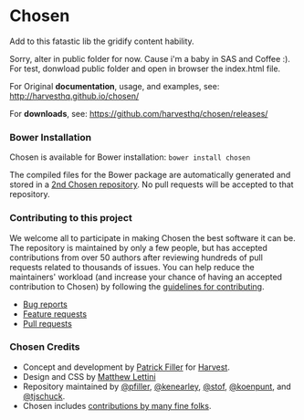 # Chosen

Add to this fatastic lib the gridify content hability.


Sorry, alter in public folder for now. Cause i'm a baby in SAS and Coffee :).
For test, donwload public folder and open in browser the index.html file.



For Original **documentation**, usage, and examples, see:
http://harvesthq.github.io/chosen/

For **downloads**, see:
https://github.com/harvesthq/chosen/releases/

### Bower Installation

Chosen is available for Bower installation:
`bower install chosen`

The compiled files for the Bower package are automatically generated and stored in a [2nd Chosen repository](https://github.com/harvesthq/bower-chosen). No pull requests will be accepted to that repository.

### Contributing to this project

We welcome all to participate in making Chosen the best software it can be. The repository is maintained by only a few people, but has accepted contributions from over 50 authors after reviewing hundreds of pull requests related to thousands of issues. You can help reduce the maintainers' workload (and increase your chance of having an accepted contribution to Chosen) by following the
[guidelines for contributing](contributing.md).

* [Bug reports](contributing.md#bugs)
* [Feature requests](contributing.md#features)
* [Pull requests](contributing.md#pull-requests)

### Chosen Credits

- Concept and development by [Patrick Filler](http://patrickfiller.com) for [Harvest](http://getharvest.com/).
- Design and CSS by [Matthew Lettini](http://matthewlettini.com/)
- Repository maintained by [@pfiller](http://github.com/pfiller), [@kenearley](http://github.com/kenearley), [@stof](http://github.com/stof), [@koenpunt](http://github.com/koenpunt), and [@tjschuck](http://github.com/tjschuck).
- Chosen includes [contributions by many fine folks](https://github.com/harvesthq/chosen/contributors).
